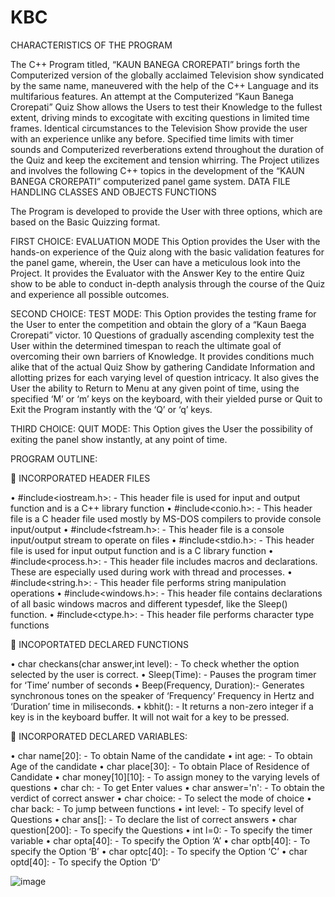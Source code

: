 # KBC

CHARACTERISTICS OF THE PROGRAM

The C++ Program titled, “KAUN BANEGA CROREPATI” brings forth the Computerized version of the globally acclaimed Television show syndicated by the same name, maneuvered with the help of the C++ Language and its multifarious features.
An attempt at the Computerized “Kaun Banega Crorepati” Quiz Show allows the Users to test their Knowledge to the fullest extent, driving minds to excogitate with exciting questions in limited time frames.
Identical circumstances to the Television Show provide the user with an experience unlike any before. Specified time limits with timer sounds and Computerized reverberations extend throughout the duration of the Quiz and keep the excitement and tension whirring.
The Project utilizes and involves the following C++ topics in the development of the “KAUN BANEGA CROREPATI” computerized panel game system.
 	DATA FILE HANDLING
 	CLASSES AND OBJECTS
 	FUNCTIONS

The Program is developed to provide the User with three options, which are based on the Basic Quizzing format.


FIRST CHOICE: EVALUATION MODE 
This Option provides the User with the hands-on experience of the Quiz along with the basic validation features for the panel game, wherein, the User can have a meticulous look into the Project. It provides the Evaluator with the Answer Key to the entire Quiz show to be able to conduct in-depth analysis through the course of the Quiz and experience all possible outcomes.


SECOND CHOICE: TEST MODE:
This Option provides the testing frame for the User to enter the competition and obtain the glory of a “Kaun Baega Crorepati” victor. 10 Questions of gradually ascending complexity test the User within the determined timespan to reach the ultimate goal of overcoming their own barriers of Knowledge.
It provides conditions much alike that of the actual Quiz Show by gathering Candidate Information and allotting prizes for each varying level of question intricacy.
It also gives the User the ability to Return to Menu at any given point of time, using the specified ‘M’ or ‘m’ keys on the keyboard, with their yielded purse or Quit to Exit the Program instantly with the ‘Q’ or ‘q’ keys. 


THIRD CHOICE: QUIT MODE:
This Option gives the User the possibility of exiting the panel show instantly, at any point of time. 




PROGRAM OUTLINE:

	INCORPORATED HEADER FILES 

•	#include<iostream.h>: - This header file is used for input and output function and is a C++ library function 
•	#include<conio.h>: - This header file is a C header file used mostly by MS-DOS compilers to provide console input/output 
•	#include<fstream.h>: - This header file is a console input/output stream to operate on files 
•	#include<stdio.h>: - This header file is used for input output function and is a C library function
•	#include<process.h>: - This header file includes macros and declarations. These are especially used during work with thread and processes. 
•	#include<string.h>: - This header file performs string manipulation operations
•	#include<windows.h>: - This header file contains declarations of all basic windows macros and different typesdef, like the Sleep() function.
•	#include<ctype.h>: - This header file performs character type functions

	INCOPORTATED DECLARED FUNCTIONS

•	char checkans(char answer,int level): - To check whether the option selected by the user is correct.
•	Sleep(Time): - Pauses the program timer for ‘Time’ number of seconds
•	Beep(Frequency, Duration):- Generates synchronous tones on the speaker of ‘Frequency’ Frequency in Hertz and  ‘Duration’ time in miliseconds.
•	kbhit(): - It returns a non-zero integer if a key is in the keyboard buffer. It will not wait for a key to be pressed.

	INCORPORATED DECLARED VARIABLES:

•	char name[20]: - To obtain Name of the candidate
•	int age: - To obtain Age of the candidate
•	char place[30]: - To obtain Place of Residence of Candidate
•	char money[10][10]: - To assign money to the varying levels of questions 
•	char ch: - To get Enter values
•	char answer='n': - To obtain the verdict of correct answer
•	char choice: - To select the mode of choice
•	char back: - To jump between functions
•	int level: - To specify level of Questions
•	char ans[]: - To declare the list of correct answers
•	char question[200]: - To specify the Questions
•	int l=0: - To specify the timer variable
•	char opta[40]: - To specify the Option ‘A’
•	char optb[40]: - To specify the Option ‘B’
•	char optc[40]: - To specify the Option ‘C’
•	char optd[40]: - To specify the Option ‘D’


![image](https://user-images.githubusercontent.com/57800546/151533900-ec2eaf40-8341-4bac-b12f-313ae2916465.png)



